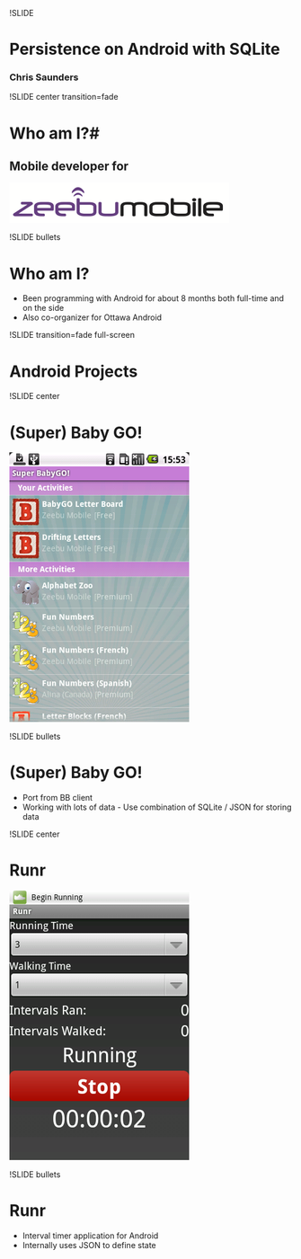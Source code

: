 !SLIDE
# Persistence on Android with SQLite #

### Chris Saunders ###

!SLIDE center transition=fade
# Who am I?#

## Mobile developer for ##

![Zeebu Mobile](zeebu_mobile.png)

!SLIDE bullets

# Who am I? #

* Been programming with Android for about 8 months both full-time and on the side
* Also co-organizer for Ottawa Android

!SLIDE transition=fade full-screen

# Android Projects #

!SLIDE center

# (Super) Baby GO! #

![Super Baby GO!](superbabygo_activity_listing.png)

!SLIDE bullets

# (Super) Baby GO! #

* Port from BB client
* Working with lots of data - Use combination of SQLite / JSON for storing data

!SLIDE center

# Runr #

![Runr](interval_screen.png)

!SLIDE bullets

# Runr #

* Interval timer application for Android
* Internally uses JSON to define state